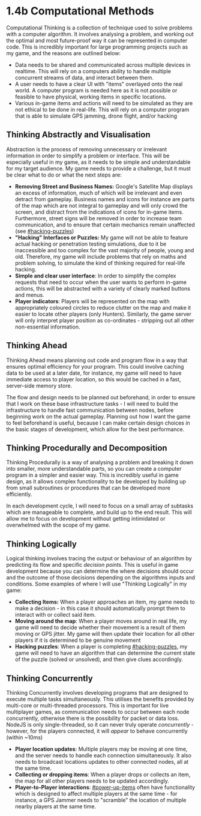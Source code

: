 # 1.4b Computational Methods

Computational Thinking is a collection of technique used to solve problems with a computer algorithm. It involves analysing a problem, and working out the optimal and most future-proof way it can be represented in computer code. This is incredibly important for large programming projects such as my game, and the reasons are outlined below:

* Data needs to be shared and communicated across multiple devices in realtime. This will rely on a computers ability to handle multiple concurrent streams of data, and interact between them.
* A user needs to have a clear UI with "items" overlayed onto the real world. A computer program is needed here as it is not possible or feasible to have physical, working items in specific locations.
* Various in-game items and actions will need to be simulated as they are not ethical to be done in real-life. This will rely on a computer program that is able to simulate GPS jamming, drone flight, and/or hacking

## Thinking Abstractly and Visualisation

Abstraction is the process of removing unnecessary or irrelevant information in order to simplify a problem or interface. This will be especially useful in my game, as it needs to be simple and understandable for my target audience. My game needs to provide a challenge, but it must be clear what to do or what the next steps are:

* **Removing Street and Business Names:** Google's Satellite Map displays an excess of information, much of which will be irrelevant and even detract from gameplay. Business names and icons for instance are parts of the map which are not integral to gameplay and will only crowd the screen, and distract from the indications of icons for in-game items. Furthermore, street signs will be removed in order to increase team communication, and to ensure that certain mechanics remain unaffected (see [#hacking-puzzles](1.4a-features-of-the-proposed-solution.md#hacking-puzzles "mention"))
* **"Hacking" Interfaces or Puzzles:** My game will not be able to feature actual hacking or penetration testing simulations, due to it be inaccessible and too complex for the vast majority of people, young and old. Therefore, my game will include problems that rely on maths and problem solving, to simulate the kind of thinking required for real-life hacking.
* **Simple and clear user interface**: In order to simplify the complex requests that need to occur when the user wants to perform in-game actions, this will be abstracted with a variety of clearly marked buttons and menus.
* **Player indicators**: Players will be represented on the map with appropriately coloured circles to reduce clutter on the map and make it easier to locate other players (only Hunters). Similarly, the game server will only interpret player position as co-ordinates - stripping out all other non-essential information.

## Thinking Ahead

Thinking Ahead means planning out code and program flow in a way that ensures optimal efficiency for your program. This could involve caching data to be used at a later date, for instance, my game will need to have immediate access to player location, so this would be cached in a fast, server-side memory store.

The flow and design needs to be planned out beforehand, in order to ensure that I work on these base infrastructure tasks - I will need to build the infrastructure to handle fast communication between nodes, before beginning work on the actual gameplay. Planning out how I want the game to feel beforehand is useful, because I can make certain design choices in the basic stages of development, which allow for the best performance.

## Thinking Procedurally and Decomposition

Thinking Procedurally is a way of analysing a problem and breaking it down into smaller, more understandable parts, so you can create a computer program in a simpler and easier way. This is incredibly useful in game design, as it allows complex functionality to be developed by building up from small subroutines or procedures that can be developed more efficiently.

In each development cycle, I will need to focus on a small array of subtasks which are manageable to complete, and build up to the end result. This will allow me to focus on development without getting intimidated or overwhelmed with the scope of my game.

## Thinking Logically

Logical thinking involves tracing the output or behaviour of an algorithm by predicting its flow and specific _decision points_. This is useful in game development because you can determine the where decisions should occur and the outcome of those decisions depending on the algorithms inputs and conditions. Some examples of where I will use "Thinking Logically" in my game:

* **Collecting Items:** When a player approaches an item, my game needs to make a decision - in this case it should automatically prompt them to interact with or collect said item.
* **Moving around the map**: When a player moves around in real life, my game will need to decide whether their movement is a result of them moving or GPS jitter. My game will then update their location for all other players if it is determined to be genuine movement
* **Hacking puzzles**: When a player is completing [#hacking-puzzles](1.4a-features-of-the-proposed-solution.md#hacking-puzzles "mention"), my game will need to have an algorithm that can determine the current state of the puzzle (solved or unsolved), and then give clues accordingly.

## Thinking Concurrently

Thinking Concurrently involves developing programs that are designed to execute multiple tasks simultaneously. This utilises the benefits provided by multi-core or multi-threaded processors. This is important for live multiplayer games, as communication needs to occur between each node concurrently, otherwise there is the possibility for packet or data loss. NodeJS is only single-threaded, so it can never truly operate _concurrently -_ however, for the players connected, it will _appear_ to behave concurrently (within \~10ms)

* **Player location updates**: Multiple players may be moving at one time, and the server needs to handle each connection simultaneously. It also needs to broadcast locations updates to other connected nodes, all at the same time.
* **Collecting or dropping items**: When a player drops or collects an item, the map for all other players needs to be updated accordingly.
* **Player-to-Player interactions**: [#power-up-items](1.4a-features-of-the-proposed-solution.md#power-up-items "mention") often have functionality which is designed to affect multiple players at the same time - for instance, a GPS Jammer needs to "scramble" the location of multiple nearby players at the same time.
